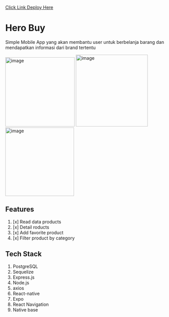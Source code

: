 [Click Link Deploy Here](https://expo.dev/@dilaff/BrandShowcase?serviceType=classic&distribution=expo-go)
# Hero Buy
Simple Mobile App yang akan membantu user untuk berbelanja barang dan mendapatkan informasi dari brand tertentu

<img width="217" alt="image" src="https://user-images.githubusercontent.com/93959261/202442591-ba2a5553-4397-4f2a-b4cc-6d71499f3702.png">
<img width="225" alt="image" src="https://user-images.githubusercontent.com/93959261/202442716-dbfd0833-2c66-4d92-ab93-6d2e288f059a.png">
<img width="215" alt="image" src="https://user-images.githubusercontent.com/93959261/202443229-385928c1-e7d0-4c99-996c-873b338be6f2.png">

## Features
1. [x] Read data products
2. [x] Detail roducts
3. [x] Add favorite product
4. [x] Filter product by category

## Tech Stack
1. PostgreSQL
2. Sequelize
3. Express.js
4. Node.js
5. axios
6. React-native
7. Expo
8. React Navigation
9. Native base

